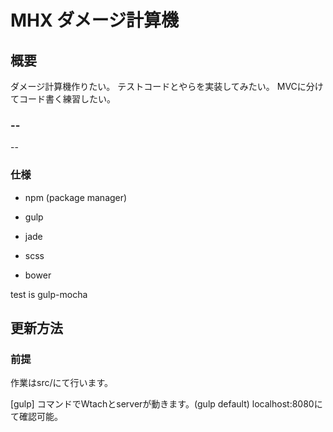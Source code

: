 # MHX ダメージ計算機

## 概要

ダメージ計算機作りたい。
テストコードとやらを実装してみたい。
MVCに分けてコード書く練習したい。

### --
--

### 仕様

- npm (package manager)

- gulp
- jade
- scss
- bower

test is gulp-mocha

## 更新方法

### 前提

作業はsrc/にて行います。

[gulp] コマンドでWtachとserverが動きます。(gulp default)
localhost:8080にて確認可能。

